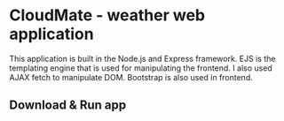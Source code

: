 # CloudMate - weather web application
This application is built in the Node.js and Express framework. EJS is the templating engine that is used for manipulating the frontend. I also used AJAX fetch to manipulate DOM. Bootstrap is also used in frontend. 

## Download & Run app


